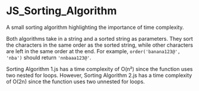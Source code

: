 # JS_Sorting_Algorithm

A small sorting algorithm highlighting the importance of time complexity.

Both algorithms take in a string and a sorted string as parameters. They sort the characters in the same order as the sorted string, while other characters are left in the same order at the end. For example, `order('banana123@', 'nba')` should return `'nnbaaa123@'`.

Sorting Algorithm 1.js has a time complexity of O(n²) since the function uses two nested for loops. However, Sorting Algorithm 2.js has a time complexity of O(2n) since the function uses two unnested for loops.
